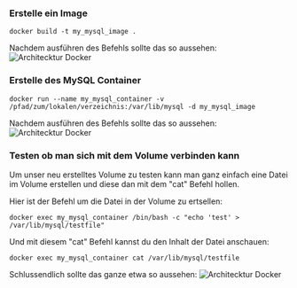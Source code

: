 ### **Erstelle ein Image**
```
docker build -t my_mysql_image .
```

Nachdem ausführen des Befehls sollte das so aussehen:
![Architecktur Docker](Screenshots/1.png)

### **Erstelle des MySQL Container**
```
docker run --name my_mysql_container -v /pfad/zum/lokalen/verzeichnis:/var/lib/mysql -d my_mysql_image
```

Nachdem ausführen des Befehls sollte das so aussehen:
![Architecktur Docker](Screenshots/2.png)

### **Testen ob man sich mit dem Volume verbinden kann**
Um unser neu erstelltes Volume zu testen kann man ganz einfach eine Datei im Volume erstellen und diese dan mit dem "cat" Befehl hollen.

Hier ist der Befehl um die Datei in der Volume zu ertsellen:
```
docker exec my_mysql_container /bin/bash -c "echo 'test' > /var/lib/mysql/testfile"
```

Und mit diesem "cat" Befehl kannst du den Inhalt der Datei anschauen:
```
docker exec my_mysql_container cat /var/lib/mysql/testfile
```

Schlussendlich sollte das ganze etwa so aussehen:
![Architecktur Docker](Screenshots/3.png)